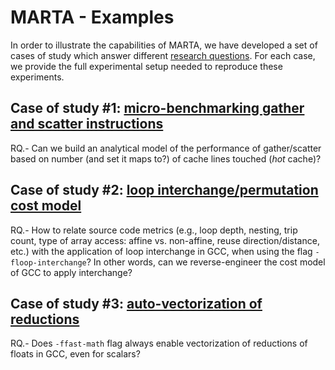 # MARTA - Examples

In order to illustrate the capabilities of MARTA, we have developed a set of
cases of study which answer different [research
questions](https://en.wikipedia.org/wiki/Research_question). For each case, we
provide the full experimental setup needed to reproduce these experiments.

## Case of study #1: [micro-benchmarking gather and scatter instructions](gather_scatter/)

RQ.- Can we build an analytical model of the performance of gather/scatter
based on number (and set it maps to?) of cache lines touched (_hot_ cache)?

## Case of study #2: [loop interchange/permutation cost model](loop_interchange)

RQ.- How to relate source code metrics (e.g., loop depth, nesting, trip count,
type of array access: affine vs. non-affine, reuse direction/distance, etc.)
with the application of loop interchange in GCC, when using the flag
`-floop-interchange`? In other words, can we reverse-engineer the cost model of
GCC to apply interchange?

## Case of study #3: [auto-vectorization of reductions](autovectorization)

RQ.- Does `-ffast-math` flag always enable vectorization of reductions of
floats in GCC, even for scalars?
